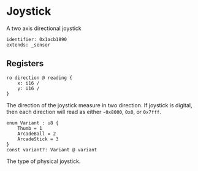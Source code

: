 # Joystick

A two axis directional joystick

    identifier: 0x1acb1890
    extends: _sensor

## Registers

    ro direction @ reading {
        x: i16 /
        y: i16 /
    }

The direction of the joystick measure in two direction.
If joystick is digital, then each direction will read as either `-0x8000`, `0x0`, or `0x7fff`.

    enum Variant : u8 {
        Thumb = 1
        ArcadeBall = 2
        ArcadeStick = 3
    }
    const variant?: Variant @ variant

The type of physical joystick.
